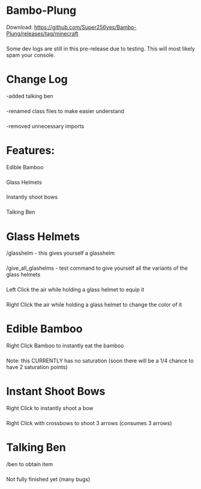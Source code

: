 # Bambo-Plung
Download: https://github.com/Super256yes/Bambo-Plung/releases/tag/minecraft
### 
Some dev logs are still in this pre-release due to testing. This will most likely spam your console.
# Change Log

-added talking ben
###
-renamed class files to make easier understand
###
-removed unnecessary imports




# Features:

Edible Bamboo
###
Glass Helmets
###
Instantly shoot bows
###
Talking Ben

# Glass Helmets

/glasshelm - this gives yourself a glasshelm 
###
/give_all_glashelms - test command to give yourself all the variants of the glass helmets
###
Left Click the air while holding a glass helmet to equip it
###
Right Click the air while holding a glass helmet to change the color of it
###
# Edible Bamboo

Right Click Bamboo to instantly eat the bamboo
###
Note: this CURRENTLY has no saturation (soon there will be a 1/4 chance to have 2 saturation points) 
###

# Instant Shoot Bows
Right Click to instantly shoot a bow
###
Right Click with crossbows to shoot 3 arrows (consumes 3 arrows)
# Talking Ben
/ben to obtain item
###
Not fully finished yet (many bugs)
###
